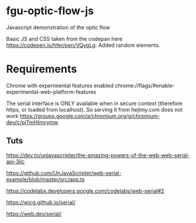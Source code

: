 # fgu-optic-flow-js
Javascript demonstration of the optic flow

Basic JS and CSS taken from the codepan here https://codepen.io/hfer/pen/VQyqLg. Added random elements.


# Requirements
Chrome with experimental features enabled
chrome://flags/#enable-experimental-web-platform-features

The serial interface is ONLY available when in secure context (therefore https, or loaded from localhost). So serving it from hejtmy.com does not work
https://groups.google.com/a/chromium.org/g/chromium-dev/c/pjTmHImvymw


## Tuts
https://dev.to/unjavascripter/the-amazing-powers-of-the-web-web-serial-api-3ilc

https://github.com/UnJavaScripter/web-serial-example/blob/master/src/app.ts

https://codelabs.developers.google.com/codelabs/web-serial#2

https://wicg.github.io/serial/

https://web.dev/serial/
